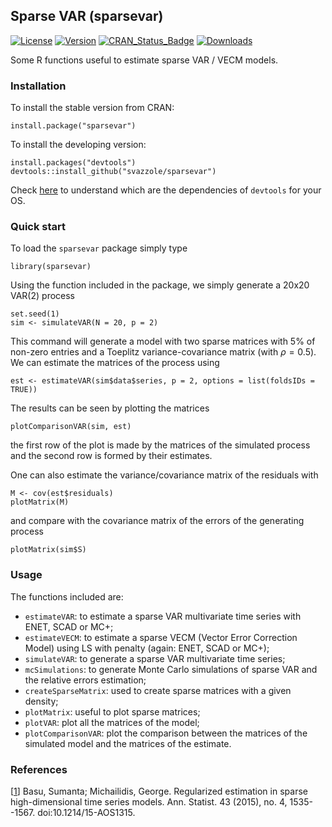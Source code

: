 ## Sparse VAR (sparsevar) 
[![License](http://img.shields.io/badge/license-GPL%20%28%3E=%202%29-brightgreen.svg?style=flat)](http://www.gnu.org/licenses/gpl-2.0.html) 
[![Version](https://img.shields.io/badge/version-0.0.5-oran.svg)](https://github.com/svazzole/sparsevar)
[![CRAN_Status_Badge](http://www.r-pkg.org/badges/version/sparsevar)](https://cran.r-project.org/package=sparsevar)
[![Downloads](http://cranlogs.r-pkg.org/badges/sparsevar)](https://cran.r-project.org/package=sparsevar)

Some R functions useful to estimate sparse VAR / VECM models.

### Installation

To install the stable version from CRAN:
```
install.package("sparsevar")
```

To install the developing version:
```
install.packages("devtools")
devtools::install_github("svazzole/sparsevar")
```
Check [here](https://www.rstudio.com/products/rpackages/devtools/) to understand which are the dependencies of `devtools` for your OS.

### Quick start

To load the `sparsevar` package simply type
```{r}
library(sparsevar)
```

Using the function included in the package, we simply generate a 20x20 VAR(2) process
```{r}
set.seed(1)
sim <- simulateVAR(N = 20, p = 2)
```
This command will generate a model with two sparse matrices with 5% of non-zero entries and a Toeplitz variance-covariance matrix (with $\rho=0.5$).
We can estimate the matrices of the process using
```{r}
est <- estimateVAR(sim$data$series, p = 2, options = list(foldsIDs = TRUE))
```

The results can be seen by plotting the matrices
```{r}
plotComparisonVAR(sim, est)
```
the first row of the plot is made by the matrices of the simulated process and the second row is formed by their estimates.

One can also estimate the variance/covariance matrix of the residuals with 
```{r}
M <- cov(est$residuals)
plotMatrix(M)
```

and compare with the covariance matrix of the errors of the generating process
```{r}
plotMatrix(sim$S)
```

### Usage

The functions included are:
- `estimateVAR`: to estimate a sparse VAR multivariate time series with ENET, SCAD or MC+;
- `estimateVECM`: to estimate a sparse VECM (Vector Error Correction Model) using LS with penalty (again: ENET, SCAD or MC+);
- `simulateVAR`: to generate a sparse VAR multivariate time series;
- `mcSimulations`: to generate Monte Carlo simulations of sparse VAR and the relative errors estimation;
- `createSparseMatrix`: used to create sparse matrices with a given density;
- `plotMatrix`: useful to plot sparse matrices;
- `plotVAR`: plot all the matrices of the model;
- `plotComparisonVAR`: plot the comparison between the matrices of the simulated model and the matrices of the estimate.

### References
[[1](http://projecteuclid.org/euclid.aos/1434546214)] Basu, Sumanta; Michailidis, George. Regularized estimation in sparse high-dimensional time series models. Ann. Statist. 43 (2015), no. 4, 1535--1567. doi:10.1214/15-AOS1315. 
